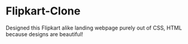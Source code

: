 ﻿# Flipkart-Clone


Designed this Flipkart alike landing webpage purely out of CSS, HTML because designs are beautiful!
